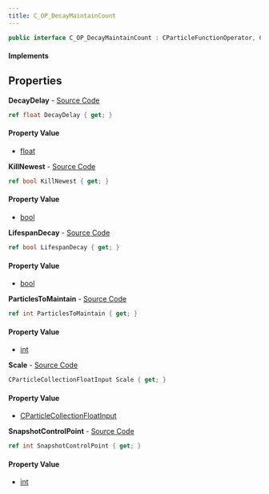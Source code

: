 ```yaml
---
title: C_OP_DecayMaintainCount
---
```


```csharp
public interface C_OP_DecayMaintainCount : CParticleFunctionOperator, CParticleFunction, ISchemaClass<CParticleFunction>, ISchemaClass<CParticleFunctionOperator>, ISchemaClass<C_OP_DecayMaintainCount>, ISchemaField, ISchemaClass, INativeHandle
```

#### Implements

## Properties

**DecayDelay** - [Source Code](https://github.com/swiftly-solution/swiftlys2/blob/main/managed/src/SwiftlyS2.Generated/Schemas/Interfaces/C_OP_DecayMaintainCount.cs#L18)

```csharp
ref float DecayDelay { get; }
```

#### Property Value

- [float](https://learn.microsoft.com/dotnet/api/system.single)

**KillNewest** - [Source Code](https://github.com/swiftly-solution/swiftlys2/blob/main/managed/src/SwiftlyS2.Generated/Schemas/Interfaces/C_OP_DecayMaintainCount.cs#L26)

```csharp
ref bool KillNewest { get; }
```

#### Property Value

- [bool](https://learn.microsoft.com/dotnet/api/system.boolean)

**LifespanDecay** - [Source Code](https://github.com/swiftly-solution/swiftlys2/blob/main/managed/src/SwiftlyS2.Generated/Schemas/Interfaces/C_OP_DecayMaintainCount.cs#L22)

```csharp
ref bool LifespanDecay { get; }
```

#### Property Value

- [bool](https://learn.microsoft.com/dotnet/api/system.boolean)

**ParticlesToMaintain** - [Source Code](https://github.com/swiftly-solution/swiftlys2/blob/main/managed/src/SwiftlyS2.Generated/Schemas/Interfaces/C_OP_DecayMaintainCount.cs#L16)

```csharp
ref int ParticlesToMaintain { get; }
```

#### Property Value

- [int](https://learn.microsoft.com/dotnet/api/system.int32)

**Scale** - [Source Code](https://github.com/swiftly-solution/swiftlys2/blob/main/managed/src/SwiftlyS2.Generated/Schemas/Interfaces/C_OP_DecayMaintainCount.cs#L24)

```csharp
CParticleCollectionFloatInput Scale { get; }
```

#### Property Value

- [CParticleCollectionFloatInput](/docs/api/shared/schemadefinitions/cparticlecollectionfloatinput)

**SnapshotControlPoint** - [Source Code](https://github.com/swiftly-solution/swiftlys2/blob/main/managed/src/SwiftlyS2.Generated/Schemas/Interfaces/C_OP_DecayMaintainCount.cs#L20)

```csharp
ref int SnapshotControlPoint { get; }
```

#### Property Value

- [int](https://learn.microsoft.com/dotnet/api/system.int32)

